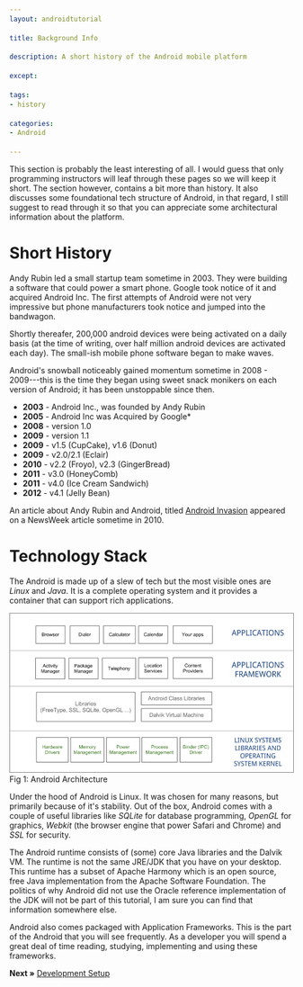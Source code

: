 ```yaml
---
layout: androidtutorial

title: Background Info

description: A short history of the Android mobile platform

except:

tags:
- history

categories:
- Android

---
```



This section is probably the least interesting of all. I would guess that only programming instructors will leaf through these pages so we will keep it short. The section however, contains a bit more than history. It also discusses some foundational tech structure of Android, in that regard, I still suggest to read through it so that you can appreciate some architectural information about the platform.

#  Short History

Andy Rubin led a small startup team sometime in 2003. They were building a software that could power a smart phone. Google took notice of it and acquired Android Inc. The first attempts of Android were not very impressive but phone manufacturers took notice and jumped into the bandwagon.

Shortly thereafer, 200,000 android devices were being activated on a daily basis (at the time of writing, over half million android devices are activated each day). The small-ish mobile phone software began to make waves.

Android's snowball noticeably gained momentum sometime in 2008 - 2009---this is the time they began using sweet snack monikers on each version of Android; it has been unstoppable since then.

- **2003** - Android Inc., was founded by Andy Rubin
- **2005** - Android Inc was Acquired by Google*
- **2008** - version 1.0
- **2009** - version 1.1 
- **2009** - v1.5 (CupCake), v1.6 (Donut)
- **2009** - v2.0/2.1 (Eclair)
- **2010** - v2.2 (Froyo), v2.3 (GingerBread)
- **2011** - v3.0 (HoneyComb)
- **2011** - v4.0 (Ice Cream Sandwich)
- **2012** - v4.1 (Jelly Bean)

An article about Andy Rubin and Android, titled [Android Invasion](http://www.thedailybeast.com/newsweek/2010/10/03/how-android-is-transforming-mobile-computing.html) appeared on a NewsWeek article sometime in 2010. 

# Technology Stack

The Android is made up of a slew of tech but the most visible ones are *Linux* and *Java*. It is a complete operating system and it provides a container that can support rich applications. 

<img  src="/img/android-architecture.png" style="border: 1px solid gray">
<div id='lst'>Fig 1: Android Architecture</div>

Under the hood of Android is Linux. It was chosen for many reasons, but primarily because of it's stability. Out of the box, Android comes with a couple of useful libraries like *SQLite* for database programming, *OpenGL* for graphics, *Webkit* (the browser engine that power Safari and Chrome) and *SSL* for security.

The Android runtime consists of (some) core Java libraries and the Dalvik VM. The runtime is not the same JRE/JDK that you have on your desktop. This runtime has a subset of Apache Harmony which is an open source, free Java implementation from the Apache Software Foundation. The politics of why Android did not use the Oracle reference implementation of the JDK will not be part of this tutorial, I am sure you can find that information somewhere else.

Android also comes packaged with Application Frameworks. This is the part of the Android that you will see frequently. As a developer you will spend a great deal of time reading, studying, implementing and using these frameworks. 

**Next &raquo;** [Development Setup](/android-install-sdk-windows)
